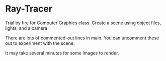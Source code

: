 # Ray-Tracer
Trial by fire for Computer Graphics class. Create a scene using object files, lights, and a camera

There are lots of commented-out lines in main. You can uncomment these out to experiment with the scene. 

It may take several minutes for some images to render.
